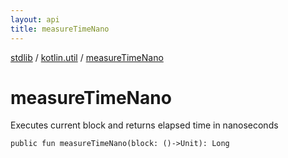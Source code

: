 ```yaml
---
layout: api
title: measureTimeNano
---
```

[stdlib](../index.html) / [kotlin.util](index.html) / [measureTimeNano](measureTimeNano.html)

# measureTimeNano
Executes current block and returns elapsed time in nanoseconds
```
public fun measureTimeNano(block: ()->Unit): Long
```
